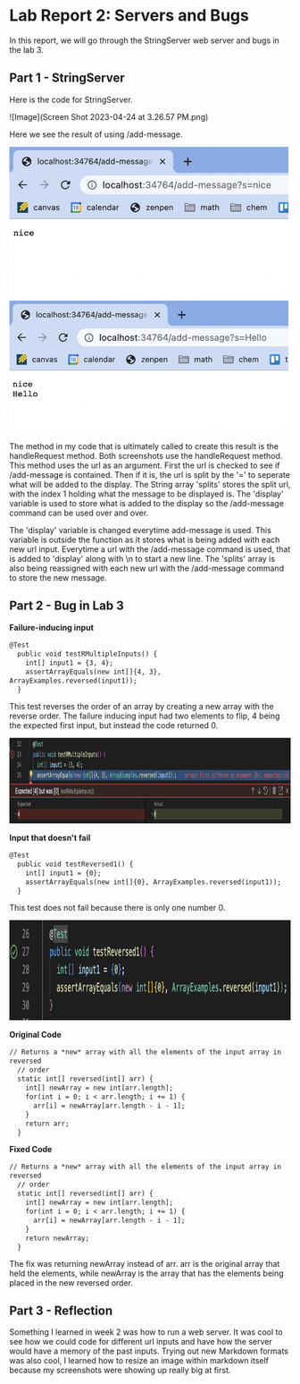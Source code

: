 # Lab Report 2: Servers and Bugs

In this report, we will go through the StringServer web server and bugs in the lab 3. 

## Part 1 - StringServer

Here is the code for StringServer.

![Image](Screen Shot 2023-04-24 at 3.26.57 PM.png)

Here we see the result of using /add-message.

<img src="Screen Shot 2023-04-24 at 3.15.34 PM.png"  width="500" height="272">

<img src="Screen Shot 2023-04-24 at 3.15.48 PM.png"  width="500" height="235">

The method in my code that is ultimately called to create this result is the handleRequest method. Both screenshots use the handleRequest method. This method uses the url as an argument. First the url is checked to see if /add-message is contained. Then if it is, the url is split by the '=' to seperate what will be added to the display. The String array 'splits' stores the split url, with the index 1 holding what the message to be displayed is. The 'display' variable is used to store what is added to the display so the /add-message command can be used over and over. 

The 'display' variable is changed everytime add-message is used. This variable is outside the function as it stores what is being added with each new url input. Everytime a url with the /add-message command is used, that is added to 'display' along with \n to start a new line. The 'splits' array is also being reassigned with each new url with the /add-message command to store the new message. 

## Part 2 - Bug in Lab 3

**Failure-inducing input**
```
@Test
  public void testRMultipleInputs() {
    int[] input1 = {3, 4};
    assertArrayEquals(new int[]{4, 3}, ArrayExamples.reversed(input1));
  }
```

This test reverses the order of an array by creating a new array with the reverse order. The failure inducing input had two elements to flip, 4 being the expected first input, but instead the code returned 0. 

<img src="Screen Shot 2023-04-24 at 6.15.01 PM.png"  width="1000" height="153">

**Input that doesn't fail**
```
@Test
  public void testReversed1() {
    int[] input1 = {0};
    assertArrayEquals(new int[]{0}, ArrayExamples.reversed(input1));
  }
```

This test does not fail because there is only one number 0.

<img src="Screen Shot 2023-04-24 at 6.15.32 PM.png"  width="1000" height="179">

**Original Code**
```
// Returns a *new* array with all the elements of the input array in reversed
  // order
  static int[] reversed(int[] arr) {
    int[] newArray = new int[arr.length];
    for(int i = 0; i < arr.length; i += 1) {
      arr[i] = newArray[arr.length - i - 1];
    }
    return arr;
  }
```

**Fixed Code**
```
// Returns a *new* array with all the elements of the input array in reversed
  // order
  static int[] reversed(int[] arr) {
    int[] newArray = new int[arr.length];
    for(int i = 0; i < arr.length; i += 1) {
      arr[i] = newArray[arr.length - i - 1];
    }
    return newArray;
  }
```

The fix was returning newArray instead of arr. arr is the original array that held the elements, while newArray is the array that has the elements being placed in the new reversed order. 

## Part 3 - Reflection

Something I learned in week 2 was how to run a web server. It was cool to see how we could code for different url inputs and have how the server would have a memory of the past inputs. Trying out new Markdown formats was also cool, I learned how to resize an image within markdown itself because my screenshots were showing up really big at first. 






